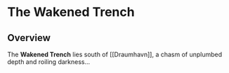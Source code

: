 # The Wakened Trench

## Overview
The **Wakened Trench** lies south of [[Draumhavn]], a chasm of unplumbed depth and roiling darkness...